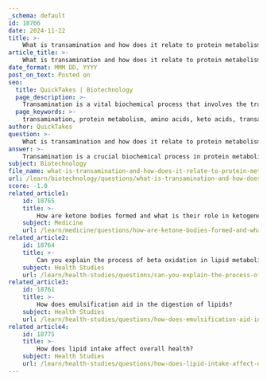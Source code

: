 ```yaml
---
_schema: default
id: 18766
date: 2024-11-22
title: >-
    What is transamination and how does it relate to protein metabolism?
article_title: >-
    What is transamination and how does it relate to protein metabolism?
date_format: MMM DD, YYYY
post_on_text: Posted on
seo:
  title: QuickTakes | Biotechnology
  page_description: >-
    Transamination is a vital biochemical process that involves the transfer of an amino group from an amino acid to a keto acid, facilitating amino acid synthesis, energy production, and metabolic adaptability in protein metabolism.
  page_keywords: >-
    transamination, protein metabolism, amino acids, keto acids, transaminases, enzymatic reactions, pyridoxal phosphate, amino acid synthesis, energy production, metabolic flexibility
author: QuickTakes
question: >-
    What is transamination and how does it relate to protein metabolism?
answer: >-
    Transamination is a crucial biochemical process in protein metabolism that involves the transfer of an amino group from an amino acid to a keto acid. This reaction results in the formation of a new amino acid and a new keto acid. The general reaction can be summarized as follows:\n\n$$\n\text{Amino Acid}_1 + \text{Keto Acid} \rightleftharpoons \text{Amino Acid}_2 + \text{Keto Acid}_1\n$$\n\nIn this process, the amino group (−NH₂) from the amino acid is typically transferred to a keto acid, such as pyruvate, oxaloacetate, or α-ketoglutarate. This results in the conversion of the original amino acid into a corresponding keto acid and the keto acid into a new amino acid. For example, when the amino group from glutamate is transferred to oxaloacetate, aspartate is formed.\n\nTransamination reactions are reversible and are mediated by specific enzymes known as transaminases or aminotransferases. These enzymes often require pyridoxal phosphate (PLP) as a cofactor, which plays a critical role in the transfer of the amino group. The process is essential for the synthesis of non-essential amino acids from essential amino acids obtained through dietary intake.\n\nTransamination is significant for several reasons:\n\n1. **Amino Acid Synthesis**: It facilitates the synthesis of various amino acids, which are vital for protein synthesis and other metabolic functions.\n2. **Energy Production**: The carbon skeletons of amino acids, after the removal of the amino group (deamination), can enter metabolic pathways such as the tricarboxylic acid (TCA) cycle, contributing to energy production.\n3. **Metabolic Flexibility**: By redistributing amino groups among different amino acids, transamination allows the body to adapt to varying dietary protein intake and metabolic needs.\n\nOverall, transamination is a fundamental process in amino acid metabolism, linking protein metabolism with energy production and the synthesis of important biomolecules.
subject: Biotechnology
file_name: what-is-transamination-and-how-does-it-relate-to-protein-metabolism.md
url: /learn/biotechnology/questions/what-is-transamination-and-how-does-it-relate-to-protein-metabolism
score: -1.0
related_article1:
    id: 18765
    title: >-
        How are ketone bodies formed and what is their role in ketogenesis?
    subject: Medicine
    url: /learn/medicine/questions/how-are-ketone-bodies-formed-and-what-is-their-role-in-ketogenesis
related_article2:
    id: 18764
    title: >-
        Can you explain the process of beta oxidation in lipid metabolism?
    subject: Health Studies
    url: /learn/health-studies/questions/can-you-explain-the-process-of-beta-oxidation-in-lipid-metabolism
related_article3:
    id: 18761
    title: >-
        How does emulsification aid in the digestion of lipids?
    subject: Health Studies
    url: /learn/health-studies/questions/how-does-emulsification-aid-in-the-digestion-of-lipids
related_article4:
    id: 18775
    title: >-
        How does lipid intake affect overall health?
    subject: Health Studies
    url: /learn/health-studies/questions/how-does-lipid-intake-affect-overall-health
---
```


&nbsp;